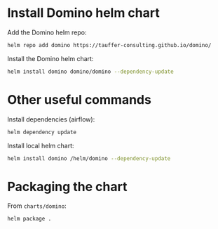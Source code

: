 # Install Domino helm chart
Add the Domino helm repo:
```bash
helm repo add domino https://tauffer-consulting.github.io/domino/
``` 

Install the Domino helm chart:
```bash
helm install domino domino/domino --dependency-update
```

# Other useful commands
Install dependencies (airflow):
```bash
helm dependency update
```

Install local helm chart:
```bash
helm install domino /helm/domino --dependency-update
```

# Packaging the chart
From `charts/domino`:
```bash
helm package .
```